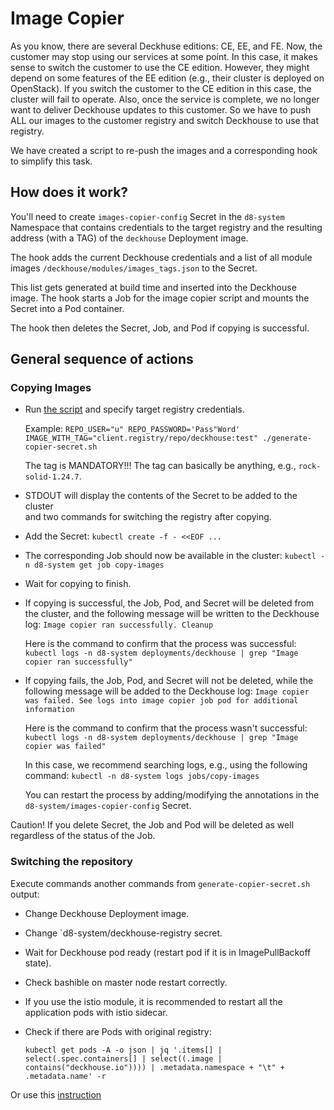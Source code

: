 # Image Copier

As you know, there are several Deckhuse editions: CE, EE, and FE.
Now, the customer may stop using our services at some point.
In this case, it makes sense to switch the customer to use the CE edition. However, they might depend
on some features of the EE edition (e.g., their cluster is deployed on OpenStack).
If you switch the customer to the CE edition in this case, the cluster will fail to operate.
Also, once the service is complete, we no longer want to deliver Deckhouse updates to this customer.
So we have to push ALL our images to the customer registry and switch Deckhouse to use that registry.

We have created a script to re-push the images and a corresponding hook to simplify this task.

## How does it work?

You'll need to create `images-copier-config` Secret  in the `d8-system` Namespace
that contains credentials to the target registry and the resulting address (with a TAG) of the `deckhouse` Deployment image.

The hook adds the current Deckhouse credentials and a list of all module images `/deckhouse/modules/images_tags.json` to the Secret.

This list gets generated at build time and inserted into the Deckhouse image.
The hook starts a Job for the image copier script and mounts the Secret into a Pod container.

The hook then deletes the Secret, Job, and Pod if copying is successful.

## General sequence of actions

### Copying Images

- Run [the script](../../images/images-copier/generate-copier-secret.sh) and specify target registry credentials.
  
  Example:
  `REPO_USER="u" REPO_PASSWORD='Pass"Word' IMAGE_WITH_TAG="client.registry/repo/deckhouse:test" ./generate-copier-secret.sh`

  The tag is MANDATORY!!! The tag can basically be anything, e.g., `rock-solid-1.24.7`.
- STDOUT will display the contents of the Secret to be added to the cluster  
  and two commands for switching the registry after copying.
- Add the Secret: `kubectl create -f - <<EOF ...`
- The corresponding Job should now be available in the cluster: `kubectl -n d8-system get job copy-images`
- Wait for copying to finish.
- If copying is successful, the Job, Pod, and Secret will be deleted from the cluster, and the following message will be written to the Deckhouse log:
  `Image copier ran successfully. Cleanup`

  Here is the command to confirm that the process was successful: `kubectl logs -n d8-system deployments/deckhouse | grep "Image copier ran successfully"`
- If copying fails, the Job, Pod, and Secret will not be deleted, while the following message will be added to the Deckhouse log:
  `Image copier was failed. See logs into image copier job pod for additional information`

  Here is the command to confirm that the process wasn't successful: `kubectl logs -n d8-system deployments/deckhouse | grep "Image copier was failed"`
  
  In this case, we recommend searching logs, e.g., using the following command:
  `kubectl -n d8-system logs jobs/copy-images`

  You can restart the process by adding/modifying the annotations in the `d8-system/images-copier-config` Secret.

Caution! If you delete Secret, the Job and Pod will be deleted as well regardless of the status of the Job.

### Switching the repository

Execute commands another commands from `generate-copier-secret.sh` output:

* Change Deckhouse Deployment image.
* Change `d8-system/deckhouse-registry secret.
* Wait for Deckhouse pod ready (restart pod if it is in ImagePullBackoff state).
* Check bashible on master node restart correctly.
* If you use the istio module, it is recommended to restart all the application pods with istio sidecar.
* Check if there are Pods with original registry:

  ```shell
  kubectl get pods -A -o json | jq '.items[] | select(.spec.containers[] | select((.image | contains("deckhouse.io")))) | .metadata.namespace + "\t" + .metadata.name' -r
  ```

Or use this [instruction](https://deckhouse.io/en/documentation/v1/deckhouse-faq.html#how-do-i-switch-a-running-deckhouse-cluster-to-use-a-third-party-registry)
